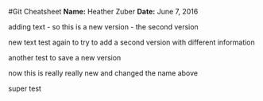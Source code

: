 #Git Cheatsheet
**Name:** Heather Zuber
**Date:** June 7, 2016

adding text - so this is a new version - the second version

new text test again to try to add a second version with different information 

another test to save a new version

now this is really really new and changed the name above

super test